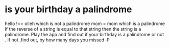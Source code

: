 # is your birthday a palindrome
hello !== olleh which is not a palindrome
mom = mom which is a palindrome
If the reverse of a string is equal to that string then the string is a palindrome.
Play the app and find out if your birthday is a palindrome or not . 
If not ,find out, by how many days you missed :P